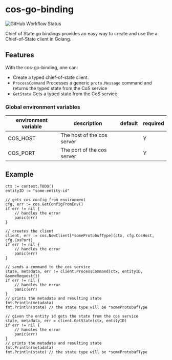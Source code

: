 # cos-go-binding
![GitHub Workflow Status](https://img.shields.io/github/workflow/status/chief-of-state/cos-go-binding/main)

Chief of State go bindings provides an easy way to create and use the a Chief-of-State client in Golang.

## Features
With the cos-go-binding, one can:
- Create a typed chief-of-state client.
- `ProcessCommand` Processes a generic `proto.Message` command and returns the typed state from the CoS service
- `GetState` Gets a typed state from the CoS service


### Global environment variables
| environment variable | description | default | required |
|--- | --- | --- | --- |
| COS_HOST | The host of the cos server | | Y |
| COS_PORT | The port of the cos server | | Y |

## Example

```
ctx := context.TODO()
entityID := "some-entity-id"

// gets cos config from environment
cfg, err := cos.GetConfigFromEnv()
if err != nil {
	// handles the error
	panic(err)
}

// creates the client
client, err := cos.NewClient[*someProtobufType](ctx, cfg.CosHost, cfg.CosPort)
if err != nil {
	// handles the error
	panic(err)
}

// sends a command to the cos service
state, metadata, err := client.ProcessCommand(ctx, entityID, &someRequest{})
if err != nil {
	// handles the error
	panic(err)
}
// prints the metadata and resulting state
fmt.Println(metadata)
fmt.Println(state) // the state type will be *someProtobufType

// given the entity id gets the state from the cos service
state, metadata, err = client.GetState(ctx, entityID)
if err != nil {
	// handles the error
	panic(err)
}
// prints the metadata and resulting state
fmt.Println(metadata)
fmt.Println(state) // the state type will be *someProtobufType
```
